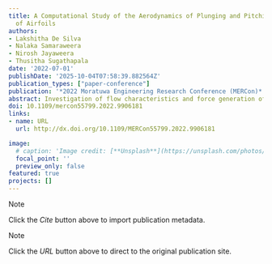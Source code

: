 ```yaml
---
title: A Computational Study of the Aerodynamics of Plunging and Pitching Motions
  of Airfoils
authors:
- Lakshitha De Silva
- Nalaka Samaraweera
- Nirosh Jayaweera
- Thusitha Sugathapala
date: '2022-07-01'
publishDate: '2025-10-04T07:58:39.882564Z'
publication_types: ["paper-conference"]
publication: '*2022 Moratuwa Engineering Research Conference (MERCon)*'
abstract: Investigation of flow characteristics and force generation of flapping wings have received significant attention in modern fluid dynamics due to emerging applications like bio-inspired Micro Air Vehicles (MAVs) and energy harvesters. In this study, aerodynamic characteristics of NACA 2412 airfoil in plunging and pitching motion are simulated using an incompressible Navier Stokes solver in varying Reynolds and Strouhal numbers. The wake of the airfoil which is visualized using velocity and pressure contour plots and aerodynamic force generation are analyzed. A close agreement is obtained between numerically simulated aerodynamic characteristics including wake structure and forces in this study and experimental results in the literature. The analysis discloses that wing-wake interaction enables a dramatic increment in trust and lift forces up to 300%. Moreover, aerodynamic forces generated in combined pitching and plunging motion show a maximum of 225% increment from the numerical sum of forces in the two sub-motion in some combinations of Reynolds and Strouhal numbers, demonstrating the coupled behaviour of plunging and pitching motions.
doi: 10.1109/mercon55799.2022.9906181
links:
- name: URL
  url: http://dx.doi.org/10.1109/MERCon55799.2022.9906181

image:
  # caption: 'Image credit: [**Unsplash**](https://unsplash.com/photos/pLCdAaMFLTE)'
  focal_point: ''
  preview_only: false
featured: true
projects: []
---
```

> [!NOTE]
> Click the *Cite* button above to import publication metadata.

> [!NOTE]
> Click the *URL* button above to direct to the original publication site.
